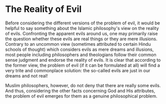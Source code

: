 The Reality of Evil
===================

Before considering the different versions of the problem of evil, it
would be helpful to say something about the Islamic philosophy's view on
the reality of evils. Confronting the apparent evils around us, one may
primarily raise the question whether these evils are real things or they
are mere illusions. Contrary to an uncommon view (sometimes attributed
to certain Hindu schools of thought) which considers evils as mere
dreams and illusions, most people including philosophers and theologians
follow their common sense judgment and endorse the reality of evils. It
is clear that according to the former view, the problem of evil (if it
can be formulated at all) will find a very trite and commonplace
solution: the so-called evils are just in our dreams and not real!

Muslim philosophers, however, do not deny that there are really some
evils. And thus, considering the other facts concerning God and His
attributes, the problem of evil emerges for them as a genuine
philosophical problem.


